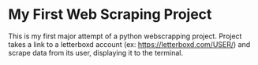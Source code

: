 # My First Web Scraping Project
This is my first major attempt of a python webscrapping project. Project takes a link to a letterboxd account (ex: https://letterboxd.com/USER/) and scrape data from its user, displaying it to the terminal.
